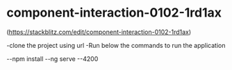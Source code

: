 # component-interaction-0102-1rd1ax
(https://stackblitz.com/edit/component-interaction-0102-1rd1ax)


-clone the project using url
-Run below the commands to run the application

--npm install
--ng serve --4200
